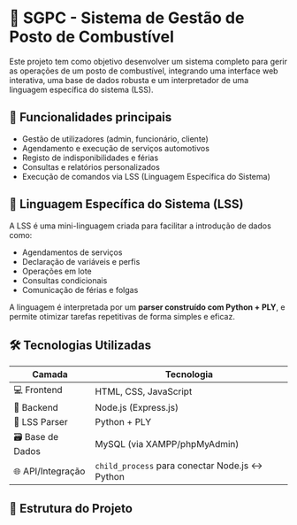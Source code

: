 # 🚀 SGPC - Sistema de Gestão de Posto de Combustível

Este projeto tem como objetivo desenvolver um sistema completo para gerir as operações de um posto de combustível, integrando uma interface web interativa, uma base de dados robusta e um interpretador de uma linguagem específica do sistema (LSS).

## 📌 Funcionalidades principais

- Gestão de utilizadores (admin, funcionário, cliente)
- Agendamento e execução de serviços automotivos
- Registo de indisponibilidades e férias
- Consultas e relatórios personalizados
- Execução de comandos via LSS (Linguagem Específica do Sistema)

## 🧠 Linguagem Específica do Sistema (LSS)

A LSS é uma mini-linguagem criada para facilitar a introdução de dados como:
- Agendamentos de serviços
- Declaração de variáveis e perfis
- Operações em lote
- Consultas condicionais
- Comunicação de férias e folgas

A linguagem é interpretada por um **parser construído com Python + PLY**, e permite otimizar tarefas repetitivas de forma simples e eficaz.

## 🛠️ Tecnologias Utilizadas

| Camada           | Tecnologia                     |
|------------------|---------------------------------|
| 💻 Frontend       | HTML, CSS, JavaScript          |
| 🔧 Backend        | Node.js (Express.js)           |
| 🐍 LSS Parser     | Python + PLY                   |
| 🗃️ Base de Dados  | MySQL (via XAMPP/phpMyAdmin)  |
| 🌐 API/Integração | `child_process` para conectar Node.js ↔ Python |

## 📂 Estrutura do Projeto

